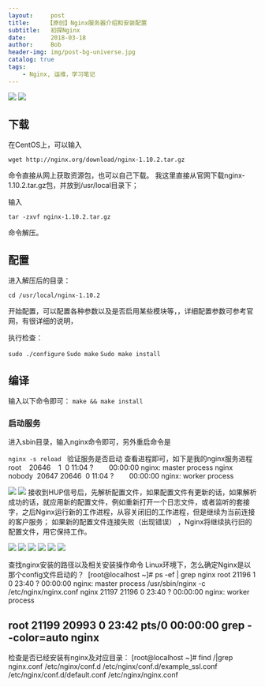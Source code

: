 ```yaml
---
layout:     post
title:     【原创】Nginx服务器介绍和安装配置
subtitle:   初探Nginx
date:       2018-03-18
author:     Bob
header-img: img/post-bg-universe.jpg
catalog: true
tags:
    - Nginx, 运维，学习笔记
---
```

![](https://ws2.sinaimg.cn/large/006tKfTcgy1fr20g4f7rwj30mf0erq3x.jpg)
![](https://ws3.sinaimg.cn/large/006tKfTcgy1fr20h2l12bj30mh0bq0tp.jpg)
## 下载
在CentOS上，可以输入

`wget http://nginx.org/download/nginx-1.10.2.tar.gz`

命令直接从网上获取资源包，也可以自己下载。
我这里直接从官网下载nginx-1.10.2.tar.gz包，并放到/usr/local目录下；

输入

`tar -zxvf nginx-1.10.2.tar.gz`

命令解压。

## 配置
进入解压后的目录：

`cd /usr/local/nginx-1.10.2`

开始配置，可以配置各种参数以及是否启用某些模块等，，详细配置参数可参考官网，有很详细的说明，

执行检查： 

`sudo ./configure`
`Sudo make`
`Sudo make install`

## 编译
输入以下命令即可：
`make && make install `
 
### 启动服务
进入sbin目录，输入nginx命令即可，另外重启命令是

`nginx -s reload`
 
验证服务是否启动
查看进程即可，如下是我的nginx服务进程
root    20646    1  0 11:04 ?        00:00:00 nginx: master process nginx
nobody  20647 20646  0 11:04 ?        00:00:00 nginx: worker process

![](https://ws4.sinaimg.cn/large/006tKfTcgy1fr22itdmjqj30hs0flwfv.jpg)
![](https://ws4.sinaimg.cn/large/006tKfTcgy1fr22jfk4xfj30me0au75e.jpg)
接收到HUP信号后，先解析配置文件，如果配置文件有更新的话，如果解析成功的话，就应用新的配置文件，例如重新打开一个日志文件，或者监听的套接字，之后Nginx运行新的工作进程，从容关闭旧的工作进程，但是继续为当前连接的客户服务； 如果新的配置文件连接失败（出现错误） ，Nginx将继续执行旧的配置文件，用它保持工作。

![](https://ws2.sinaimg.cn/large/006tKfTcgy1fr22krddguj30hg0a9gmu.jpg)
![](https://ws2.sinaimg.cn/large/006tKfTcgy1fr22l1etwsj30la0bkmy8.jpg)
![](https://ws4.sinaimg.cn/large/006tKfTcgy1fr22le9imwj30jm05gdgg.jpg)
![](https://ws1.sinaimg.cn/large/006tKfTcgy1fr22lskbc2j30om09k401.jpg)
![](https://ws2.sinaimg.cn/large/006tKfTcgy1fr22mfqbd1j30kj0diabd.jpg)
![](https://ws1.sinaimg.cn/large/006tKfTcgy1fr22mwq7h8j30dh0a9jru.jpg)


查找nginx安装的路径以及相关安装操作命令
Linux环境下，怎么确定Nginx是以那个config文件启动的？ 
[root@localhost ~]# ps -ef | grep nginx
root 21196 1 0 23:40 ? 00:00:00 nginx: master process /usr/sbin/nginx -c /etc/nginx/nginx.conf
nginx 21197 21196 0 23:40 ? 00:00:00 nginx: worker process

root 21199 20993 0 23:42 pts/0 00:00:00 grep --color=auto nginx
------------------------------------
检查是否已经安装有nginx及对应目录：
[root@localhost ~]# find /|grep nginx.conf
/etc/nginx/conf.d
/etc/nginx/conf.d/example_ssl.conf
/etc/nginx/conf.d/default.conf
/etc/nginx/nginx.conf

